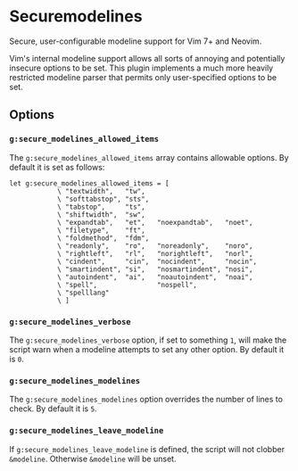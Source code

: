 Securemodelines
===============

Secure, user-configurable modeline support for Vim 7+ and Neovim.

Vim's internal modeline support allows all sorts of annoying and potentially insecure options to be set. This plugin implements a much more heavily restricted modeline parser that permits only user-specified options to be set.

Options
-------

### `g:secure_modelines_allowed_items`

The `g:secure_modelines_allowed_items` array contains allowable options. By default it is set as follows:

```vim
let g:secure_modelines_allowed_items = [
            \ "textwidth",   "tw",
            \ "softtabstop", "sts",
            \ "tabstop",     "ts",
            \ "shiftwidth",  "sw",
            \ "expandtab",   "et",   "noexpandtab",   "noet",
            \ "filetype",    "ft",
            \ "foldmethod",  "fdm",
            \ "readonly",    "ro",   "noreadonly",    "noro",
            \ "rightleft",   "rl",   "norightleft",   "norl",
            \ "cindent",     "cin",  "nocindent",     "nocin",
            \ "smartindent", "si",   "nosmartindent", "nosi",
            \ "autoindent",  "ai",   "noautoindent",  "noai",
            \ "spell",               "nospell",
            \ "spelllang"
            \ ]
```

### `g:secure_modelines_verbose`

The `g:secure_modelines_verbose` option, if set to something `1`, will make the script warn when a modeline attempts to set any other option. By default it is `0`.

### `g:secure_modelines_modelines`

The `g:secure_modelines_modelines` option overrides the number of lines to check. By default it is `5`.

### `g:secure_modelines_leave_modeline`

If `g:secure_modelines_leave_modeline` is defined, the script will not clobber `&modeline`. Otherwise `&modeline` will be unset.
